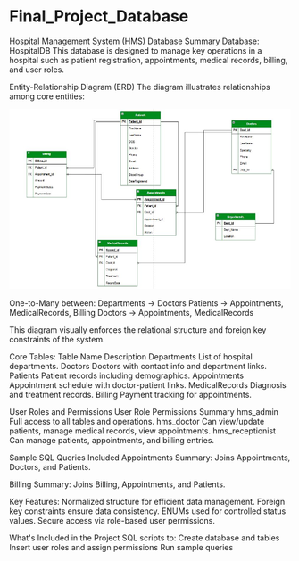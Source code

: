 # Final_Project_Database

Hospital Management System (HMS) Database Summary
Database: HospitalDB
This database is designed to manage key operations in a hospital such as patient registration, appointments, medical records, billing, and user roles.

Entity-Relationship Diagram (ERD)
The diagram illustrates relationships among core entities:

![ERD Diagram](https://github.com/JoeMuchiri25/Final_Project_Database/blob/259671d28a75f02778ff22f3e03842e2fe85f43d/ERD.jpeg)

One-to-Many between:
Departments → Doctors
Patients → Appointments, MedicalRecords, Billing
Doctors → Appointments, MedicalRecords

This diagram visually enforces the relational structure and foreign key constraints of the system.

Core Tables:
Table Name	Description
Departments	List of hospital departments.
Doctors	Doctors with contact info and department links.
Patients	Patient records including demographics.
Appointments	Appointment schedule with doctor-patient links.
MedicalRecords	Diagnosis and treatment records.
Billing	Payment tracking for appointments.

User Roles and Permissions
User Role	Permissions Summary
hms_admin	Full access to all tables and operations.
hms_doctor	Can view/update patients, manage medical records, view appointments.
hms_receptionist	Can manage patients, appointments, and billing entries.

Sample SQL Queries Included
Appointments Summary: Joins Appointments, Doctors, and Patients.

Billing Summary: Joins Billing, Appointments, and Patients.

Key Features:
Normalized structure for efficient data management.
Foreign key constraints ensure data consistency.
ENUMs used for controlled status values.
Secure access via role-based user permissions.

What's Included in the Project
SQL scripts to:
Create database and tables
Insert user roles and assign permissions
Run sample queries

